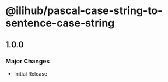 # @ilihub/pascal-case-string-to-sentence-case-string

## 1.0.0

### Major Changes

- Initial Release

